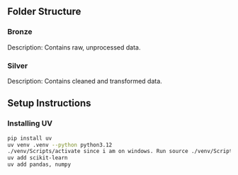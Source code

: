 ## Folder Structure

### Bronze
Description: Contains raw, unprocessed data.

### Silver
Description: Contains cleaned and transformed data.



## Setup Instructions

### Installing UV
```bash
pip install uv
uv venv .venv --python python3.12
./venv/Scripts/activate since i am on windows. Run source ./venv/Scripts/activate  
uv add scikit-learn
uv add pandas, numpy 
```
